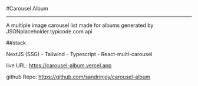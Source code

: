 #Carousel Album

---

A multiple image carousel list made for albums generated by JSONplaceholder.typicode.com api

##stack

NextJS (SSG) - Tailwind - Typescript - React-multi-carousel

live URL: https://carousel-album.vercel.app

github Repo: https://github.com/sandrinjoy/carousel-album
